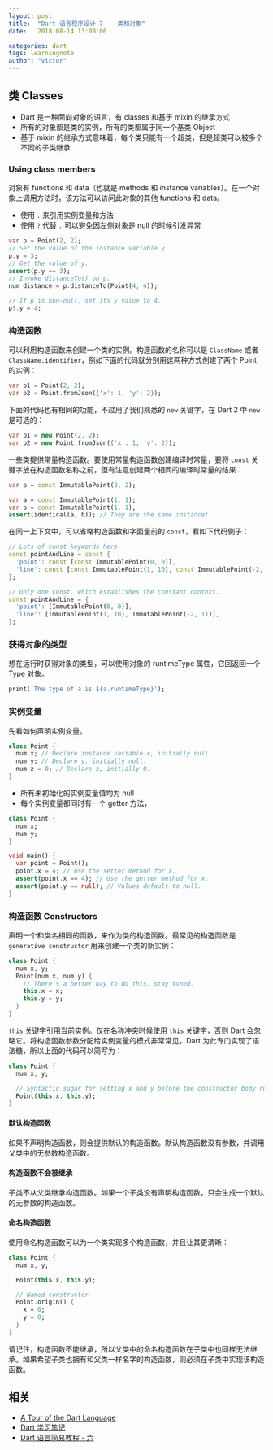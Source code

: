 ```yaml
---
layout: post
title:  "Dart 语言程序设计 7 -  类和对象"
date:   2018-08-14 13:00:00

categories: dart
tags: learningnote
author: "Victor"
---
```


## 类 Classes

* Dart 是一种面向对象的语言，有 classes 和基于 mixin 的继承方式
* 所有的对象都是类的实例，所有的类都属于同一个基类 Object
* 基于 mixin 的继承方式意味着，每个类只能有一个超类，但是超类可以被多个不同的子类继承

### Using class members

对象有 functions 和 data（也就是 methods 和 instance variables）。在一个对象上调用方法时，该方法可以访问此对象的其他 functions 和 data。

* 使用 `.` 来引用实例变量和方法
* 使用 `?` 代替 `.` 可以避免因左侧对象是 null 的时候引发异常

```dart
var p = Point(2, 2);
// Set the value of the instance variable y.
p.y = 3;
// Get the value of y.
assert(p.y == 3);
// Invoke distanceTo() on p.
num distance = p.distanceTo(Point(4, 4));
```

```dart
// If p is non-null, set its y value to 4.
p?.y = 4;
```

### 构造函数

可以利用构造函数来创建一个类的实例。构造函数的名称可以是 `ClassName` 或者 `ClassName.identifier`，例如下面的代码就分别用这两种方式创建了两个 Point 的实例：

```dart
var p1 = Point(2, 2);
var p2 = Point.fromJson({'x': 1, 'y': 2});
```

下面的代码也有相同的功能，不过用了我们熟悉的 `new` 关键字，在 Dart 2 中 `new` 是可选的：

```dart
var p1 = new Point(2, 2);
var p2 = new Point.fromJson({'x': 1, 'y': 2});
```

一些类提供常量构造函数。要使用常量构造函数创建编译时常量，要将 `const` 关键字放在构造函数名称之前，但有注意创建两个相同的编译时常量的结果：

```dart
var p = const ImmutablePoint(2, 2);

var a = const ImmutablePoint(1, 1);
var b = const ImmutablePoint(1, 1);
assert(identical(a, b)); // They are the same instance!
```

在同一上下文中，可以省略构造函数和字面量前的 `const`，看如下代码例子：

```dart
// Lots of const keywords here.
const pointAndLine = const {
  'point': const [const ImmutablePoint(0, 0)],
  'line': const [const ImmutablePoint(1, 10), const ImmutablePoint(-2, 11)],
};
```

```dart
// Only one const, which establishes the constant context.
const pointAndLine = {
  'point': [ImmutablePoint(0, 0)],
  'line': [ImmutablePoint(1, 10), ImmutablePoint(-2, 11)],
};
```

### 获得对象的类型

想在运行时获得对象的类型，可以使用对象的 runtimeType 属性，它回返回一个 Type 对象。

```dart
print('The type of a is ${a.runtimeType}');
```

### 实例变量

先看如何声明实例变量。

```dart
class Point {
  num x; // Declare instance variable x, initially null.
  num y; // Declare y, initially null.
  num z = 0; // Declare z, initially 0.
}
```

* 所有未初始化的实例变量值均为 null
* 每个实例变量都同时有一个 getter 方法，

```dart
class Point {
  num x;
  num y;
}

void main() {
  var point = Point();
  point.x = 4; // Use the setter method for x.
  assert(point.x == 4); // Use the getter method for x.
  assert(point.y == null); // Values default to null.
}
```

### 构造函数 Constructors

声明一个和类名相同的函数，来作为类的构造函数。最常见的构造函数是 `generative constructor` 用来创建一个类的新实例：

```dart
class Point {
  num x, y;
  Point(num x, num y) {
    // There's a better way to do this, stay tuned.
    this.x = x;
    this.y = y;
  }
}
```

`this` 关键字引用当前实例。仅在名称冲突时候使用 `this` 关键字，否则 Dart 会忽略它。将构造函数参数分配给实例变量的模式非常常见，Dart 为此专门实现了语法糖，所以上面的代码可以简写为：

```dart
class Point {
  num x, y;

  // Syntactic sugar for setting x and y before the constructor body runs.
  Point(this.x, this.y);
}
```

#### 默认构造函数

如果不声明构造函数，则会提供默认的构造函数。默认构造函数没有参数，并调用父类中的无参数构造函数。

#### 构造函数不会被继承

子类不从父类继承构造函数。如果一个子类没有声明构造函数，只会生成一个默认的无参数的构造函数。

#### 命名构造函数

使用命名构造函数可以为一个类实现多个构造函数，并且让其更清晰：

```dart
class Point {
  num x, y;

  Point(this.x, this.y);

  // Named constructor
  Point.origin() {
    x = 0;
    y = 0;
  }
}
```

请记住，构造函数不能继承，所以父类中的命名构造函数在子类中也同样无法继承。如果希望子类也拥有和父类一样名字的构造函数，则必须在子类中实现该构造函数。

## 相关

* [A Tour of the Dart Language](https://www.dartlang.org/guides/language/language-tour)
* [Dart 学习笔记](http://www.cndartlang.com/dart/page/4)
* [Dart 语言简易教程 - 六](https://www.jianshu.com/p/78d317b2ea79)
